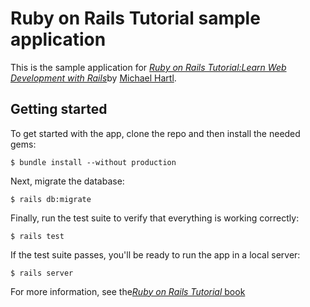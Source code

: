 # Ruby on Rails Tutorial sample application

This is the sample application for [*Ruby on Rails Tutorial:Learn Web Development with Rails*](http://www.railstutorial.org/)by [Michael Hartl](http://michaelhartl.com/).

## Getting started

To get started with the app, clone the repo and then install the needed gems:
```
$ bundle install --without production
```

Next, migrate the database:

```
$ rails db:migrate
```

Finally, run the test suite to verify that everything is working correctly:
```
$ rails test
```

If the test suite passes, you'll be ready to run the app in a local server:
```
$ rails server
```

For more information, see the[*Ruby on Rails Tutorial* book](http://www.railstutorial.org/book)

